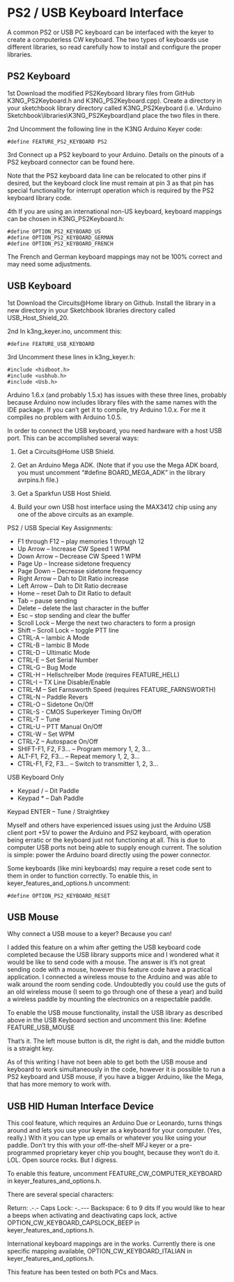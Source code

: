 # PS2 / USB Keyboard Interface

A common PS2 or USB PC keyboard can be interfaced with the keyer to create a computerless CW keyboard.  The two types of keyboards use different libraries, so read carefully how to install and configure the proper libraries.

## PS2 Keyboard

1st  Download the modified PS2Keyboard library files from GitHub K3NG_PS2Keyboard.h and K3NG_PS2Keyboard.cpp).  Create a directory in your sketchbook library directory called K3NG_PS2Keyboard (i.e. \Arduino Sketchbook\libraries\K3NG_PS2Keyboard\)and place the two files in there.

2nd Uncomment the following line in the K3NG Arduino Keyer code:

    #define FEATURE_PS2_KEYBOARD PS2

3rd Connect up a PS2 keyboard to your Arduino.  Details on the pinouts of a PS2 keyboard connector can be found here.

Note that the PS2 keyboard data line can be relocated to other pins if desired, but the keyboard clock line must remain at pin 3 as that pin has special functionality for interrupt operation which is required by the PS2 keyboard library code.

4th If you are using an international non-US keyboard, keyboard mappings can be chosen in K3NG_PS2Keyboard.h:

    #define OPTION_PS2_KEYBOARD_US
    #define OPTION_PS2_KEYBOARD_GERMAN
    #define OPTION_PS2_KEYBOARD_FRENCH

The French and German keyboard mappings may not be 100% correct and may need some adjustments.

## USB Keyboard

1st Download the Circuits@Home library on Github.  Install the library in a new directory in your Sketchbook libraries directory called USB_Host_Shield_20.

2nd In k3ng_keyer.ino, uncomment this:

    #define FEATURE_USB_KEYBOARD

3rd Uncomment these lines in k3ng_keyer.h:

    #include <hidboot.h>
    #include <usbhub.h>
    #include <Usb.h>

Arduino 1.6.x (and probably 1.5.x) has issues with these three lines, probably because Arduino now includes library files with the same names with the IDE package.  If you can’t get it to compile, try Arduino 1.0.x.  For me it compiles no problem with Arduino 1.0.5.

In order to connect the USB keyboard, you need hardware with a host USB port.  This can be accomplished several ways:

1. Get a Circuits@Home USB Shield.

2. Get an Arduino Mega ADK.  (Note that if you use the Mega ADK board, you must uncomment “#define BOARD_MEGA_ADK” in the library avrpins.h file.)

3. Get a Sparkfun USB Host Shield.

4.  Build your own USB host interface using the MAX3412 chip using any one of the above circuits as an example.

PS2 / USB Special Key Assignments:

* F1 through F12 – play memories 1 through 12
* Up Arrow – Increase CW Speed 1 WPM
* Down Arrow – Decrease CW Speed 1 WPM
* Page Up – Increase sidetone frequency
* Page Down – Decrease sidetone frequency
* Right Arrow – Dah to Dit Ratio increase
* Left Arrow – Dah to Dit Ratio decrease
* Home – reset Dah to Dit Ratio to default
* Tab – pause sending
* Delete – delete the last character in the buffer
* Esc – stop sending and clear the buffer
* Scroll Lock – Merge the next two characters to form a prosign
* Shift – Scroll Lock – toggle PTT line
* CTRL-A – Iambic A Mode
* CTRL-B – Iambic B Mode
* CTRL-D – Ultimatic Mode
* CTRL-E – Set Serial Number
* CTRL-G – Bug Mode
* CTRL-H – Hellschreiber Mode (requires FEATURE_HELL)
* CTRL-I – TX Line Disable/Enable
* CTRL-M – Set Farnsworth Speed (requires FEATURE_FARNSWORTH)
* CTRL-N – Paddle Revers
* CTRL-O – Sidetone On/Off
* CTRL-S - CMOS Superkeyer Timing On/Off
* CTRL-T – Tune
* CTRL-U – PTT Manual On/Off
* CTRL-W – Set WPM
* CTRL-Z – Autospace On/Off
* SHIFT-F1, F2, F3… – Program memory 1, 2, 3…
* ALT-F1, F2, F3… – Repeat memory 1, 2, 3…
* CTRL-F1, F2, F3… – Switch to transmitter 1, 2, 3…

USB Keyboard Only

* Keypad /  – Dit Paddle
* Keypad * – Dah Paddle

Keypad ENTER – Tune / Straightkey

Myself and others have experienced issues using just the Arduino USB client port +5V to power the Arduino and PS2 keyboard, with operation being erratic or the keyboard just not functioning at all.  This is due to computer USB ports not being able to supply enough current. The solution is simple: power the Arduino board directly using the power connector.

Some keyboards (like mini keyboards) may require a reset code sent to them in order to function correctly.  To enable this, in keyer_features_and_options.h uncomment:

    #define OPTION_PS2_KEYBOARD_RESET

## USB Mouse

Why connect a USB mouse to a keyer?  Because you can!

I added this feature on a whim after getting the USB keyboard code completed because the USB library supports mice and I wondered what it would be like to send code with a mouse.  The answer is it’s not great sending code with a mouse, however this feature code have  a practical application.  I connected a wireless mouse to the Arduino and was able to walk around the room sending code.  Undoubtedly you could use the guts of an old wireless mouse (I seem to go through one of these a year) and build a wireless paddle by mounting the electronics on a respectable paddle.

To enable the USB mouse functionality, install the USB library as described above in the USB Keyboard section and uncomment this line: #define FEATURE_USB_MOUSE

That’s it.  The left mouse button is dit, the right is dah, and the middle button is a straight key.

As of this writing I have not been able to get both the USB mouse and keyboard to work simultaneously in the code, however it is possible to run a PS2 keyboard and USB mouse, if you have a bigger Arduino, like the Mega, that has more memory to work with.

## USB HID Human Interface Device

This cool feature, which requires an Arduino Due or Leonardo, turns things around and lets you use your keyer as a keyboard for your computer.  (Yes, really.)  With it you can type up emails or whatever you like using your paddle.  Don’t try this with your off-the-shelf MFJ keyer or a pre-programmed proprietary keyer chip you bought, because they won’t do it.  LOL.  Open source rocks.  But I digress.

To enable this feature, uncomment FEATURE_CW_COMPUTER_KEYBOARD in keyer_features_and_options.h.

There are several special characters:

Return:     .-.-
Caps Lock:  -..---
Backspace:  6 to 9 dits
If you would like to hear a beeps when activating and deactivating caps lock, active OPTION_CW_KEYBOARD_CAPSLOCK_BEEP in keyer_features_and_options.h.

International keyboard mappings are in the works.  Currently there is one specific mapping available, OPTION_CW_KEYBOARD_ITALIAN in keyer_features_and_options.h.

This feature has been tested on both PCs and Macs.
